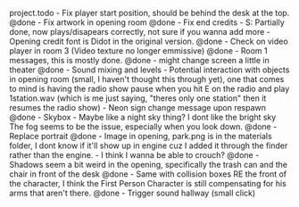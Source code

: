 project.todo
	- Fix player start position, should be behind the desk at the top. @done
	- Fix artwork in opening room @done
	- Fix end credits
		- S: Partially done, now plays/disapears correctly, not sure if you wanna add more
	- Opening credit font is Didot in the original version. @done
	- Check on video player in room 3 (Video texture no longer emmissive) @done
	- Room 1 messages, this is mostly done. @done
	- might change screen a little in theater @done
	- Sound mixing and levels
	- Potential interaction with objects in opening room (small, I haven't thought this through yet), one that comes to mind is having the radio show pause when you hit E on the radio and play 1station.wav (which is me just saying, "theres only one station" then it resumes the radio show)
	- Neon sign change message upon respawn @done
	- Skybox - Maybe like a night sky thing? I dont like the bright sky The fog seems to be the issue, especially when you look down. @done
	- Replace portrait @done
	- Image in opening, park.png is in the materials folder, I dont know if it'll show up in engine cuz I added it through the finder rather than the engine.
	- I think I wanna be able to crouch? @done
	- Shadows seem a bit weird in the opening, specifically the trash can and the chair in front of the desk @done
	- Same with collision boxes RE the front of the character, I think the First Person Character is still compensating for his arms that aren't there. @done
	- Trigger sound hallway (small click)
